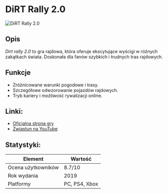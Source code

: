 # DiRT Rally 2.0

![DiRT Rally 2.0](https://shared.fastly.steamstatic.com/store_item_assets/steam/apps/690790/extras/91858294_522815448630305_2054010307642130432_n.png?t=1730918452)

## Opis
*Dirt rally 2.0* to gra rajdowa, która oferuje ekscytujące wyścigi w różnych zakątkach świata. Doskonała dla fanów szybkich i trudnych tras rajdowych.

## Funkcje
- Zróżnicowane warunki pogodowe i trasy.
- Szczegółowe odwzorowanie pojazdów rajdowych.
- Tryb kariery i możliwość rywalizacji online.

## Linki:
- [Oficjalna strona gry](https://www.dirtgame.com/)
- [Zwiastun na YouTube](https://www.youtube.com/watch?v=RQ7JvIncd4Y&ab_channel=GameSpotTrailers)

## Statystyki:
| Element          | Wartość     |
|------------------|-------------|
| Ocena użytkowników | 8.7/10     |
| Rok wydania       | 2019        |
| Platformy         | PC, PS4, Xbox |
